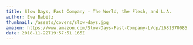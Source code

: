```yaml
---
title: Slow Days, Fast Company - The World, the Flesh, and L.A.
author: Eve Babitz
thumbnail: /assets/covers/slow-days.jpg
amazon: https://www.amazon.com/Slow-Days-Fast-Company-L/dp/1681370085
date: 2018-11-22T19:57:51.165Z
---
```

